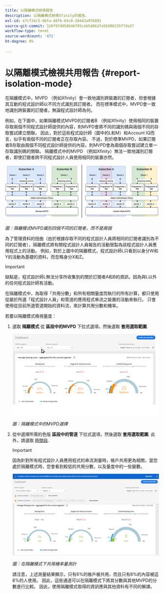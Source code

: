 ```yaml
---
title: 以隔離模式檢視報告
description: 以隔離模式檢視Xfinity的報告。
exl-id: e7cf24c5-9bfa-48f6-b5c8-20443a976891
source-git-commit: 326f97d058646795cab5d062fa5b980235f7da37
workflow-type: tm+mt
source-wordcount: '471'
ht-degree: 0%

---
```


# 以隔離模式檢視共用報告 {#report-isolation-mode}

在隔離模式中，MVPD （例如Xfinity）會一致地識別跨裝置的訂閱者，但會根據其互動的程式設計師以不同方式識別其訂閱者。 而在標準模式中，MVPD會一致地識別跨裝置的訂閱者，無論程式設計師為何。

例如，在下圖中，如果隔離模式MVPD的訂閱者B （例如Xfinity）使用相同的裝置存取兩個不同程式設計師提供的內容，則MVPD會將不同的識別碼與兩個不同的存取嘗試建立關聯。 因此，對於這些程式設計師（圖中的L和M）和Account IQ而言，似乎有兩個不同的訂閱者正在存取內容。 不過，對於標準MVPD，如果訂閱者B存取由兩個不同程式設計師提供的內容，則MVPD會為兩個存取嘗試建立單一存取識別碼的關聯。 隔離模式中的MVPD （例如Xfinity）無法一致地識別訂閱者，即使訂閱者跨不同程式設計人員使用相同的裝置亦然。

![](assets/isolation-diff-new.png)

*圖：隔離模式MVPD識別四個不同的訂閱者，而不是兩個*

為了管理資料的扭曲（由於根據存取不同的程式設計人員將相同的訂閱者識別為不同的訂閱者），隔離模式將有關程式設計人員報告的活動限製為該程式設計人員應用程式上的活動。 例如，對於上圖中的隔離模式，程式設計師L只看到以身分W和Y的活動為基礎的資料，而忽略身分X和Z。

>[!IMPORTANT]
>
> 缺點是，程式設計師L無法分享所收集到的關於訂閱者A和B的資訊，因為與L以外的任何程式設計師有活動。

在隔離模式中，為取得「共用分數」和所有相關量度而執行的所有計算，都只使用從屬於所選「程式設計人員」和管道的應用程式串流之裝置的活動來執行。
只會使用從目前所選管道開始的資料流，來計算共用分數和機率。

若要以隔離模式檢視量度：

1. 選取 **隔離模式** 從 **區段中的MVPD** 下拉式選項，然後選取 **套用選取範圍**.

   ![](assets/xfinity-in-segment.gif)

   *圖：隔離模式中的MVPD選擇*

1. 從中選擇所需的色版 **區段中的管道** 下拉式選項，然後選取 **套用選取範圍**. 此外，請選取 [時間段](/help/AccountIQ/product-concepts.md#granularity-def).

   >[!IMPORTANT]
   >
   >因為針對所有程式設計人員應用程式的串流測量時，帳戶共用更為相關，當您處於隔離模式時，您會看到較低的共用分數，以及量度中的一些變數。

   ![](assets/aggregate-sharing-isolation.png)

   *圖：在隔離模式下共用機率量測計*

   請注意，上述測量結果顯示，只有6%的帳戶被共用，而且只有8%的內容被這8%的人使用。 因此，這些通道可以在隔離模式下將其分數與其他MVPD的分數進行比較。 因此，使用隔離模式取得的資訊應與其他資料有不同的解譯。
